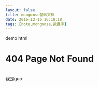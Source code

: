```yaml
---
layout: false
title: mongoose基础文档
date: 2016-12-16 16:18:18
tags: [note,mongoose,数据库]
---
```


demo html
<!-- more --> 
<html>
<head>
    <meta charset="UTF-8" />
    <title>公益404</title>
</head>
<body>
<h1>404 Page Not Found</h1>
<br>
我是guo

<br>
</body>
</html>
